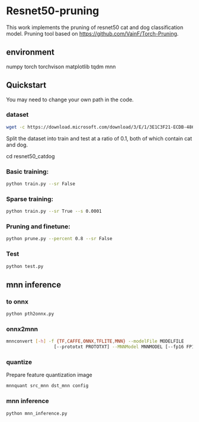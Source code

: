 # Resnet50-pruning
This work implements the pruning of resnet50 cat and dog classification model.
Pruning tool based on https://github.com/VainF/Torch-Pruning.

## environment
numpy
torch
torchvison
matplotlib
tqdm
mnn

## Quickstart
You may need to change your own path in the code.
### dataset
```bash
wget -c https://download.microsoft.com/download/3/E/1/3E1C3F21-ECDB-4869-8368-6DEBA77B919F/kagglecatsanddogs_3367a.zip
```
Split the dataset into train and test at a ratio of 0.1, both of which contain cat and dog.

cd resnet50_catdog
### Basic training:
```bash
python train.py --sr False
```
### Sparse training:
```bash
python train.py --sr True --s 0.0001
```
### Pruning and finetune:
```bash
python prune.py --percent 0.8 --sr False
```
### Test
```bash
python test.py
```
## mnn inference
### to onnx
```bash
python pth2onnx.py
```
### onnx2mnn
```bash
mnnconvert [-h] -f {TF,CAFFE,ONNX,TFLITE,MNN} --modelFile MODELFILE
                  [--prototxt PROTOTXT] --MNNModel MNNMODEL [--fp16 FP16]
```
### quantize
Prepare feature quantization image
```bash
mnnquant src_mnn dst_mnn config
```
### mnn inference
```bash
python mnn_inference.py
```
